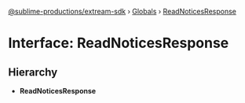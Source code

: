 [@sublime-productions/extream-sdk](../README.md) › [Globals](../globals.md) › [ReadNoticesResponse](readnoticesresponse.md)

# Interface: ReadNoticesResponse

## Hierarchy

* **ReadNoticesResponse**
